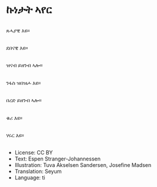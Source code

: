 # ኩነታት ኣየር

##
ጸሓያዊ እዩ።

##
ደበናዊ እዩ።

##
ዝናብ ይዘንብ ኣሎ።

##
ንፋስ ዝበዝሖ እዩ።

##
በረድ ይዘንብ ኣሎ።

##
ቁሪ እዩ።

##
ሃሩር እዩ።

##
* License: CC BY
* Text: Espen Stranger-Johannessen
* Illustration: Tuva Akselsen Sandersen, Josefine Madsen
* Translation: Seyum
* Language: ti
